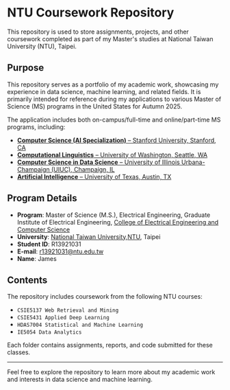 # NTU Coursework Repository

This repository is used to store assignments, projects, and other coursework completed as part of my Master's studies at National Taiwan University (NTU), Taipei.

## Purpose

This repository serves as a portfolio of my academic work, showcasing my experience in data science, machine learning, and related fields. It is primarily intended for reference during my applications to various Master of Science (MS) programs in the United States for Autumn 2025.

The application includes both on-campus/full-time and online/part-time MS programs, including:

- [**Computer Science (AI Specialization)** – Stanford University, Stanford, CA](https://online.stanford.edu/programs/computer-science-ms-degree)  
- [**Computational Linguistics** – University of Washington, Seattle, WA](https://www.compling.uw.edu/)  
- [**Computer Science in Data Science** – University of Illinois Urbana-Champaign (UIUC), Champaign, IL](https://siebelschool.illinois.edu/academics/graduate/professional-mcs/online-master-computer-science-data-science)  
- [**Artificial Intelligence** – University of Texas, Austin, TX](https://cdso.utexas.edu/msai)  

## Program Details

- **Program**: Master of Science (M.S.), Electrical Engineering, Graduate Institute of Electrical Engineering, [College of Electrical Engineering and Computer Science](https://eecs.ntu.edu.tw/?locale=en) 
- **University**: [National Taiwan University,NTU](https://www.ntu.edu.tw/english/), Taipei  
- **Student ID**: R13921031
- **E-mail**: r13921031@ntu.edu.tw   
- **Name**: James  

## Contents

The repository includes coursework from the following NTU courses:

- `CSIE5137 Web Retrieval and Mining`
- `CSIE5431 Applied Deep Learning`
- `HDAS7004 Statistical and Machine Learning`
- `IE5054 Data Analytics`

Each folder contains assignments, reports, and code submitted for these classes.

---

Feel free to explore the repository to learn more about my academic work and interests in data science and machine learning.
